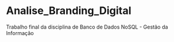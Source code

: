 # Analise_Branding_Digital
Trabalho final da disciplina de Banco de Dados NoSQL - Gestão da Informação
